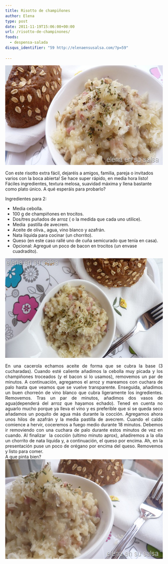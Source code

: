 ```yaml
---
title: Risotto de champiñones
author: Elena
type: post
date: 2011-11-19T15:06:00+00:00
url: /risotto-de-champinones/
foods:
  - despensa-salada
disqus_identifier: "59 http://elenaensusalsa.com/?p=59"

---
```

[<img style="display: inline; border-width: 0px;" title="P1050383" src="/2018/03/P1050383_thumb3.jpg" alt="P1050383" width="561" height="317" border="0" />][1]
  
Con este risotto extra fácil, dejaréis a amigos, familia, pareja o invitados varios con la boca abierta! Se hace super rápido, en media hora listo! Fáciles ingredientes, textura melosa, suavidad máxima y llena bastante como plato único. A qué esperáis para probarlo?
  
Ingredientes para 2:

  * Media cebolla.
  * 100 g de champiñones en trocitos.
  * Dos/tres puñados de arroz ( o la medida que cada uno utilice).
  * Media  pastilla de avecrem.
  * Aceite de oliva., agua, vino blanco y azafrán.
  * Nata líquida para cocinar (un chorrito).
  * Queso (en este caso rallé uno de cuña semicurado que tenía en casa).
  * Opcional: Agregué un poco de bacon en trocitos (un envase  cuadradito).

[<img style="display: inline; border-width: 0px;" title="P1050378" src="/2018/03/P1050378_thumb4.jpg" alt="P1050378" width="561" height="317" border="0" />][2]

<div align="justify">
  En una cacerola echamos aceite de forma que se cubra la base (3 cucharadas). Cuando esté caliente añadimos la cebolla muy picada y los champiñones troceados (y el bacon si lo usamos), removemos un par de minutos. A continuación, agregamos el arroz y mareamos con cuchara de palo hasta que veamos que se vuelve transparente. Enseguida, añadimos un buen chorreón de vino blanco que cubra ligeramente los ingredientes. Removemos. Tras un par de minutos, añadimos dos vasos de agua(dependerá del arroz que hayamos echado). Tened en cuenta no aguarlo mucho porque ya lleva el vino y es preferible que si se queda seco añadamos un poquito de agua más durante la cocción. Agregamos ahora unos hilos de azafrán y la media pastilla de avecrem. Cuando el caldo comience a hervir, coceremos a fuego medio durante 18 minutos. Debemos ir removiendo con una cuchara de palo durante estos minutos de vez en cuando. Al finalizar  la cocción (ultimo minuto aprox), añadiremos a la olla un chorrito de nata liquida y, a continuación, el queso por encima. Ah, en la presentación puse un poco de orégano por encima del queso. Removemos y listo para comer.
</div>

<div align="justify">
  A que pinta bien?
</div>

<div align="justify">
  <a href="/2018/03/P1050377_thumb6.jpg"><img style="display: inline; border-width: 0px;" title="P1050377" src="/2018/03/P1050377_thumb6.jpg" alt="P1050377" width="561" height="317" border="0" /></a>
</div>

 [1]: /2018/03/P1050383_thumb3.jpg
 [2]: /2018/03/P1050378_thumb4.jpg
